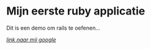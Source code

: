 # Mijn eerste ruby applicatie

Dit is een demo om rails te oefenen...

[*link naar mij google*](http://google.nl/)